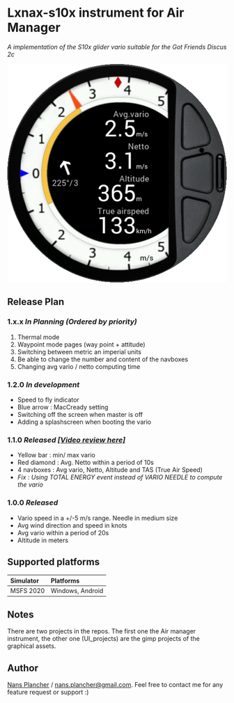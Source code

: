 # Lxnax-s10x instrument for Air Manager
_A implementation of the S10x glider vario suitable for the Got Friends Discus 2c_

![preview](https://raw.githubusercontent.com/nan0/air-manager-instrument_lxnax-s10x/develop/5e7fece5-48de-49a4-3d9a-e905411b8255/preview.png)


## Release Plan
### 1.x.x _In Planning (Ordered by priority)_
1. Thermal mode
2. Waypoint mode pages (way point + attitude)
3. Switching between metric an imperial units
4. Be able to change the number and content of the navboxes
5. Changing avg vario / netto computing time

### 1.2.0 _In development_
- Speed to fly indicator
- Blue arrow : MacCready setting
- Switching off the screen when master is off
- Adding a splashscreen when booting the vario

### 1.1.0 _Released [[Video review here]](https://youtu.be/dhCVyx4by5A)_
- Yellow bar : min/ max vario 
- Red diamond : Avg. Netto within a period of 10s
- 4 navboxes : Avg vario, Netto, Altitude and TAS (True Air Speed)
- _Fix : Using TOTAL ENERGY event instead of VARIO NEEDLE to compute the vario_

### 1.0.0 _Released_
- Vario speed in a  +/-5 m/s range. Needle in medium size
- Avg wind direction and speed in knots
- Avg vario within a period of 20s
- Altitude in meters

## Supported platforms
| Simulator | Platforms         |
|:----------|:------------------|
| MSFS 2020 | Windows, Android  |

## Notes
There are two projects in the repos. The first one the Air manager instrument, 
the other one (UI_projects) are the gimp projects of the graphical assets.

## Author
[Nans Plancher](https://github.com/nan0) / nans.plancher@gmail.com. Feel free to contact me for any feature request or support :)


